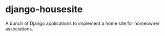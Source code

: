 # django-housesite

A bunch of Django applications to implement a home site for 
homeowner associations.
